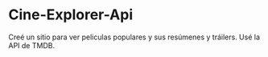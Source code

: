 # Cine-Explorer-Api
Creé un sitio para ver peliculas populares y sus resúmenes y tráilers. Usé la API de TMDB.
